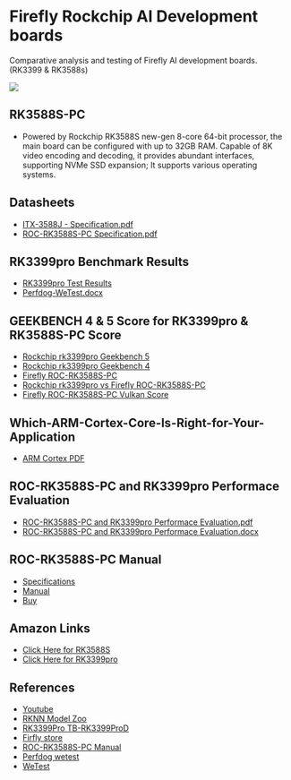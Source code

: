 # Firefly Rockchip AI Development boards 
Comparative analysis and testing of Firefly AI development boards. (RK3399 &amp; RK3588s) 

![](https://www.thomas-pr.com/rockchip/Rockchip%20Logo.jpg)

## RK3588S-PC
- Powered by Rockchip RK3588S new-gen 8-core 64-bit processor, the main board can be configured with up to 32GB RAM. Capable of 8K video encoding and decoding, it provides abundant interfaces, supporting NVMe SSD expansion; It supports various operating systems.

## Datasheets
- [ITX-3588J - Specification.pdf](https://github.com/Zeeshann1/Firefly-AI-boards/blob/main/RK%20boards%20datasheet/ITX-3588J%20-%20Specification.pdf?raw=true)
- [ROC-RK3588S-PC Specification.pdf](https://github.com/Zeeshann1/Firefly-AI-boards/blob/main/RK%20boards%20datasheet/ROC-RK3588S-PC%20Specification.pdf?raw=true)

## RK3399pro Benchmark Results
- [RK3399pro Test Results](https://github.com/Zeeshann1/Firefly-AI-boards/blob/main/RK3399pro%20benchmark%20Results/RK3399pro%20Test%20Results%20(%E6%B5%8B%E8%AF%95%E7%BB%93%E6%9E%9C).pdf)
- [Perfdog-WeTest.docx](https://github.com/Zeeshann1/Firefly-AI-boards/blob/main/RK3399pro%20benchmark%20Results/Perfdog-WeTest.docx?)

## GEEKBENCH 4 & 5 Score for RK3399pro & RK3588S-PC Score
- [Rockchip rk3399pro Geekbench 5](https://browser.geekbench.com/v5/cpu/16724822)
- [Rockchip rk3399pro Geekbench 4](https://browser.geekbench.com/v4/cpu/16604885)
- [Firefly ROC-RK3588S-PC](https://browser.geekbench.com/v5/cpu/16938620)
- [Rockchip rk3399pro vs Firefly ROC-RK3588S-PC](https://browser.geekbench.com/v5/cpu/compare/8514941?baseline=16938620)
- [Firefly ROC-RK3588S-PC Vulkan Score](https://browser.geekbench.com/v5/compute/5388604)

## Which-ARM-Cortex-Core-Is-Right-for-Your-Application
- [ARM Cortex PDF](https://github.com/Zeeshann1/Firefly-AI-boards/blob/main/Which-ARM-Cortex-Core-Is-Right-for-Your-Application.pdf)


## ROC-RK3588S-PC and RK3399pro Performace Evaluation
- [ROC-RK3588S-PC and RK3399pro Performace Evaluation.pdf](https://github.com/Zeeshann1/Firefly-AI-boards/blob/main/ROC-RK3588S-PC%20and%20RK3399pro%20Benchmark%20Results/ROC-RK3588S-PC%20and%20RK3399pro%20Performace%20Evaluation.pdf)
- [ROC-RK3588S-PC and RK3399pro Performace Evaluation.docx](https://github.com/Zeeshann1/Firefly-AI-boards/blob/main/ROC-RK3588S-PC%20and%20RK3399pro%20Benchmark%20Results/ROC-RK3588S-PC%20and%20RK3399pro%20Performace%20Evaluation.docx)


## ROC-RK3588S-PC Manual
- [Specifications](https://download.t-firefly.com/%E4%BA%A7%E5%93%81%E8%A7%84%E6%A0%BC%E6%96%87%E6%A1%A3/%E5%BC%80%E6%BA%90%E4%B8%BB%E6%9D%BF/ROC-RK3588S-PC%20Specification.pdf)
- [Manual](https://wiki.t-firefly.com/en/ROC-RK3588S-PC/index.html)
- [Buy](https://www.firefly.store/goods.php?id=163)

## Amazon Links
- [Click Here for RK3588S](https://www.amazon.com/Firefly-ROC-RK3588S-PC-Rockchip-Bluetooth-Computing/dp/B0B2PBVY3R)
- [Click Here for RK3399pro](https://www.amazon.com/youyeetoo-Toybrick-RK3399Pro-TB-RK3399ProD-TensorFlow/dp/B07W5B8K5M?th=1)

## References
- [Youtube](https://www.youtube.com/watch?v=1-AzJusXObY)
- [RKNN Model Zoo](https://github.com/airockchip/rknn_model_zoo)
- [RK3399Pro TB-RK3399ProD](https://www.amazon.com/youyeetoo-Toybrick-RK3399Pro-TB-RK3399ProD-TensorFlow/dp/B07W5B8K5M)
- [Firfly store](https://www.firefly.store/)
- [ROC-RK3588S-PC Manual](https://wiki.t-firefly.com/en/ROC-RK3588S-PC/android_adb_use.html)
- [Perfdog wetest](https://perfdog.wetest.net/login)
- [WeTest](https://www.wetest.net/n/auth/login/?next=https%3A%2F%2Fconsole.wetest.net%2F&type=null)
